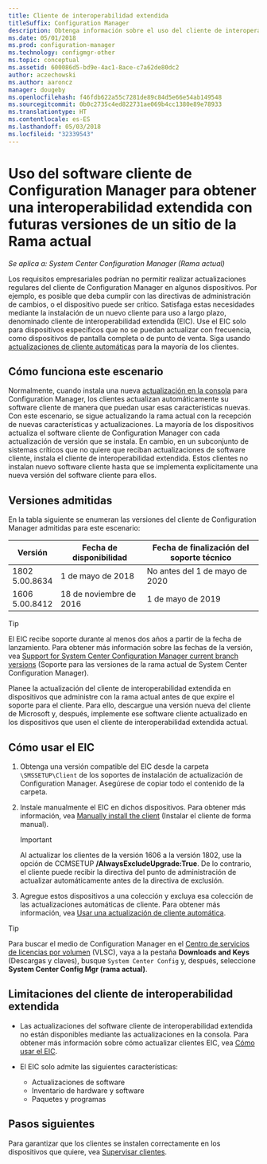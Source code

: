 ```yaml
---
title: Cliente de interoperabilidad extendida
titleSuffix: Configuration Manager
description: Obtenga información sobre el uso del cliente de interoperabilidad extendida para el soporte técnico a largo plazo de un cliente de Configuration Manager estático con un sitio de rama actual.
ms.date: 05/01/2018
ms.prod: configuration-manager
ms.technology: configmgr-other
ms.topic: conceptual
ms.assetid: 600086d5-bd9e-4ac1-8ace-c7a62de80dc2
author: aczechowski
ms.author: aaroncz
manager: dougeby
ms.openlocfilehash: f46fdb622a55c7281de89c84d5e66e54ab149548
ms.sourcegitcommit: 0b0c2735c4ed822731ae069b4cc1380e89e78933
ms.translationtype: HT
ms.contentlocale: es-ES
ms.lasthandoff: 05/03/2018
ms.locfileid: "32339543"
---
```

# <a name="use-the-configuration-manager-client-software-for-extended-interoperability-with-future-versions-of-a-current-branch-site"></a>Uso del software cliente de Configuration Manager para obtener una interoperabilidad extendida con futuras versiones de un sitio de la Rama actual

*Se aplica a: System Center Configuration Manager (Rama actual)*  

Los requisitos empresariales podrían no permitir realizar actualizaciones regulares del cliente de Configuration Manager en algunos dispositivos. Por ejemplo, es posible que deba cumplir con las directivas de administración de cambios, o el dispositivo puede ser crítico. Satisfaga estas necesidades mediante la instalación de un nuevo cliente para uso a largo plazo, denominado cliente de interoperabilidad extendida (EIC). Use el EIC solo para dispositivos específicos que no se puedan actualizar con frecuencia, como dispositivos de pantalla completa o de punto de venta. Siga usando [actualizaciones de cliente automáticas](/sccm/core/clients/manage/upgrade/upgrade-clients-for-windows-computers#use-automatic-client-upgrade) para la mayoría de los clientes. 

## <a name="how-this-scenario-works"></a>Cómo funciona este escenario

Normalmente, cuando instala una nueva [actualización en la consola](/sccm/core/servers/manage/install-in-console-updates) para Configuration Manager, los clientes actualizan automáticamente su software cliente de manera que puedan usar esas características nuevas. Con este escenario, se sigue actualizando la rama actual con la recepción de nuevas características y actualizaciones. La mayoría de los dispositivos actualiza el software cliente de Configuration Manager con cada actualización de versión que se instala. En cambio, en un subconjunto de sistemas críticos que no quiere que reciban actualizaciones de software cliente, instala el cliente de interoperabilidad extendida. Estos clientes no instalan nuevo software cliente hasta que se implementa explícitamente una nueva versión del software cliente para ellos.



## <a name="supported-versions"></a>Versiones admitidas
En la tabla siguiente se enumeran las versiones del cliente de Configuration Manager admitidas para este escenario:

| Versión  | Fecha de disponibilidad  | Fecha de finalización del soporte técnico  |
|---------|---------|---------|
|1802<br/>5.00.8634     | 1 de mayo de 2018        | No antes del 1 de mayo de 2020        |
|1606<br/>5.00.8412     | 18 de noviembre de 2016        | 1 de mayo de 2019        |

> [!TIP]  
> El EIC recibe soporte durante al menos dos años a partir de la fecha de lanzamiento. Para obtener más información sobre las fechas de la versión, vea [Support for System Center Configuration Manager current branch versions](/sccm/core/servers/manage/current-branch-versions-supported) (Soporte para las versiones de la rama actual de System Center Configuration Manager).  

Planee la actualización del cliente de interoperabilidad extendida en dispositivos que administre con la rama actual antes de que expire el soporte para el cliente. Para ello, descargue una versión nueva del cliente de Microsoft y, después, implemente ese software cliente actualizado en los dispositivos que usen el cliente de interoperabilidad extendida actual.



## <a name="how-to-use-the-eic"></a>Cómo usar el EIC

1. Obtenga una versión compatible del EIC desde la carpeta `\SMSSETUP\Client` de los soportes de instalación de actualización de Configuration Manager. Asegúrese de copiar todo el contenido de la carpeta.  

2. Instale manualmente el EIC en dichos dispositivos. Para obtener más información, vea [Manually install the client](/sccm/core/clients/deploy/deploy-clients-to-windows-computers#BKMK_Manual) (Instalar el cliente de forma manual).  

    > [!Important]  
    > Al actualizar los clientes de la versión 1606 a la versión 1802, use la opción de CCMSETUP **/AlwaysExcludeUpgrade:True**. De lo contrario, el cliente puede recibir la directiva del punto de administración de actualizar automáticamente antes de la directiva de exclusión.

3. Agregue estos dispositivos a una colección y excluya esa colección de las actualizaciones automáticas de cliente. Para obtener más información, vea [Usar una actualización de cliente automática](/sccm/core/clients/manage/upgrade/upgrade-clients-for-windows-computers#use-automatic-client-upgrade).  

> [!TIP]  
> Para buscar el medio de Configuration Manager en el [Centro de servicios de licencias por volumen](https://www.microsoft.com/Licensing/servicecenter/Downloads/DownloadsAndKeys.aspx) (VLSC), vaya a la pestaña **Downloads and Keys** (Descargas y claves), busque `System Center Config` y, después, seleccione **System Center Config Mgr (rama actual)**.



## <a name="limitations-of-the-extended-interoperability-client"></a>Limitaciones del cliente de interoperabilidad extendida

- Las actualizaciones del software cliente de interoperabilidad extendida no están disponibles mediante las actualizaciones en la consola. Para obtener más información sobre cómo actualizar clientes EIC, vea [Cómo usar el EIC](#how-to-use-the-eic).  

- El EIC solo admite las siguientes características:  

   - Actualizaciones de software  
   - Inventario de hardware y software
   - Paquetes y programas



## <a name="next-steps"></a>Pasos siguientes

Para garantizar que los clientes se instalen correctamente en los dispositivos que quiere, vea [Supervisar clientes](/sccm/core/clients/manage/monitor-clients).
